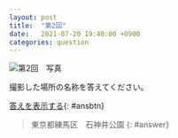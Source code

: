 ```yaml
---
layout: post
title:  "第2回"
date:   2021-07-20 19:40:00 +0900
categories: question
---
```


![第2回　写真](/kokodoko/images/q2.jpg)

撮影した場所の名称を答えてください。

[答えを表示する](javascript:void(0)){: #ansbtn}

>東京都練馬区　石神井公園
{: #answer}